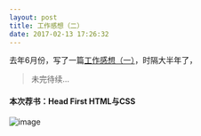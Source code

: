```yaml
---
layout: post
title: 工作感想（二）
date: 2017-02-13 17:26:32
---
```


去年6月份，写了一篇[工作感想（一）]()，时隔大半年了，

>未完待续...

#### 本次荐书：Head First HTML与CSS

![image](https://img11.360buyimg.com/n1/s200x200_jfs/t1885/267/1631684951/147491/9428b493/566f8aeaNfc21b138.jpg)
